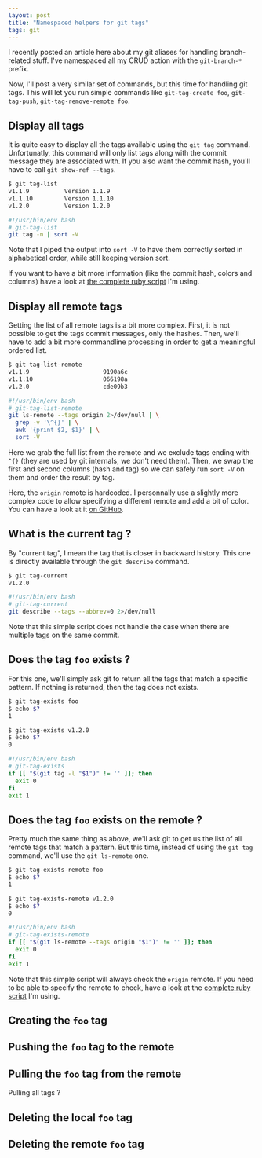 ```yaml
---
layout: post
title: "Namespaced helpers for git tags"
tags: git
---
```


I recently posted an article here about my git aliases for handling
branch-related stuff. I've namespaced all my CRUD action with the
`git-branch-*` prefix.

Now, I'll post a very similar set of commands, but this time for handling git
tags. This will let you run simple commands like `git-tag-create foo`,
`git-tag-push`, `git-tag-remove-remote foo`.

## Display all tags

It is quite easy to display all the tags available using the `git tag` command.
Unfortunatly, this command will only list tags along with the commit message
they are associated with. If you also want the commit hash, you'll have to call
`git show-ref --tags`.

```sh
$ git tag-list
v1.1.9          Version 1.1.9
v1.1.10         Version 1.1.10
v1.2.0          Version 1.2.0
```

```sh
#!/usr/bin/env bash
# git-tag-list
git tag -n | sort -V
```

Note that I piped the output into `sort -V` to have them correctly sorted in
alphabetical order, while still keeping version sort.

If you want to have a bit more information (like the commit hash, colors and
columns) have a look at [the complete ruby script][1] I'm using.

## Display all remote tags

Getting the list of all remote tags is a bit more complex. First, it is not
possible to get the tags commit messages, only the hashes. Then, we'll have to
add a bit more commandline processing in order to get a meaningful ordered
list.

```sh
$ git tag-list-remote
v1.1.9                     9190a6c
v1.1.10                    066198a
v1.2.0                     cde09b3
```

```sh
#!/usr/bin/env bash
# git-tag-list-remote
git ls-remote --tags origin 2>/dev/null | \
  grep -v '\^{}' | \
  awk '{print $2, $1}' | \
  sort -V
```

Here we grab the full list from the remote and we exclude tags ending with `^{}`
(they are used by git internals, we don't need them). Then, we swap the first
and second columns (hash and tag) so we can safely run `sort -V` on them and
order the result by tag.

Here, the `origin` remote is hardcoded. I personnally use a slightly more
complex code to allow specifying a different remote and add a bit of color. You
can have a look at it [on GitHub][2].

## What is the current tag ?

By "current tag", I mean the tag that is closer in backward history. This one
is directly available through the `git describe` command.

```sh
$ git tag-current
v1.2.0
```

```sh
#!/usr/bin/env bash
# git-tag-current
git describe --tags --abbrev=0 2>/dev/null
```

Note that this simple script does not handle the case when there are multiple
tags on the same commit.

## Does the tag `foo` exists ?

For this one, we'll simply ask git to return all the tags that match a specific
pattern. If nothing is returned, then the tag does not exists.

```sh
$ git tag-exists foo
$ echo $?
1

$ git tag-exists v1.2.0
$ echo $?
0
```

```sh
#!/usr/bin/env bash
# git-tag-exists
if [[ "$(git tag -l "$1")" != '' ]]; then
  exit 0
fi
exit 1
```

## Does the tag `foo` exists on the remote ?

Pretty much the same thing as above, we'll ask git to get us the list of all
remote tags that match a pattern. But this time, instead of using the `git
tag` command, we'll use the `git ls-remote` one.

```sh
$ git tag-exists-remote foo
$ echo $?
1

$ git tag-exists-remote v1.2.0
$ echo $?
0
```

```sh
#!/usr/bin/env bash
# git-tag-exists-remote
if [[ "$(git ls-remote --tags origin "$1")" != '' ]]; then
  exit 0
fi
exit 1
```

Note that this simple script will always check the `origin` remote. If you need
to be able to specify the remote to check, have a look at the [complete ruby
script][3] I'm using.

## Creating the `foo` tag

## Pushing the `foo` tag to the remote

## Pulling the `foo` tag from the remote
Pulling all tags ?

## Deleting the local `foo` tag

## Deleting the remote `foo` tag

[1]: https://github.com/pixelastic/oroshi/blob/master/scripts/bin/git-tag-list
[2]: https://github.com/pixelastic/oroshi/blob/master/scripts/bin/git-tag-list-remote
[3]: https://github.com/pixelastic/oroshi/blob/master/scripts/bin/git-tag-exists-remote

